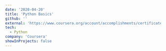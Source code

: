 ```yaml
---
date: '2020-04-20'
title: 'Python Basics'
github: ''
external: 'https://www.coursera.org/account/accomplishments/certificate/JQ5ZS33WP9U2'
tech:
  - Python
company: 'Coursera'
showInProjects: false
---
```

